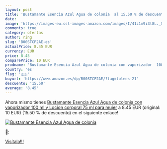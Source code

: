 ```yaml
---
layout: post
title: 'Bustamante Esencia Azul Agua de colonia  al 15.50 % de descuento'
date: 
image: 'https://images-eu.ssl-images-amazon.com/images/I/41z1m9i3l8L._SL200_.jpg'
comments: true
category: ofertas
author: ring
slug: 'B00STCP2AE-es'
actualPrice: 8.45 EUR
currency: EUR
price: 8.45
comparePrice: 10 EUR
prodname: 'Bustamante Esencia Azul Agua de colonia con vaporizador  100 ml y Locion corporal  75 ml  para mujer'
country: 'es'
flag: '🇪🇸'
buyurl: 'https://www.amazon.es/dp/B00STCP2AE/?tag=tolees-21'
descuento: '15.50'
average: '8.45'
---
```


Ahora mismo tienes [Bustamante Esencia Azul Agua de colonia con vaporizador  100 ml y Locion corporal  75 ml  para mujer](https://www.amazon.es/dp/B00STCP2AE/?tag=tolees-21) a 8.45 EUR (original: 10 EUR) (15.50 %  de descuento) en el siguiente enlace!

[![Bustamante Esencia Azul Agua de colonia ](https://images-eu.ssl-images-amazon.com/images/I/41z1m9i3l8L._SL200_.jpg)](https://www.amazon.es/dp/B00STCP2AE/?tag=tolees-21)

🔎:


[Visítala!!!](https://www.amazon.es/dp/B00STCP2AE/?tag=tolees-21)
